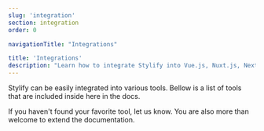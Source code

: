 ```yaml
---
slug: 'integration'
section: integration
order: 0

navigationTitle: "Integrations"

title: 'Integrations'
description: "Learn how to integrate Stylify into Vue.js, Nuxt.js, Next.js or Symfony framework or Webpack."
---
```


Stylify can be easily integrated into various tools. Bellow is a list of tools that are included inside here in the docs.

If you haven't found your favorite tool, let us know. You are also more than welcome to extend the documentation.

<note><template>
All integration examples can be found in the [integration examples repository](https://github.com/stylify/integrations-examples).
</template></note>

<integration-blocks />
